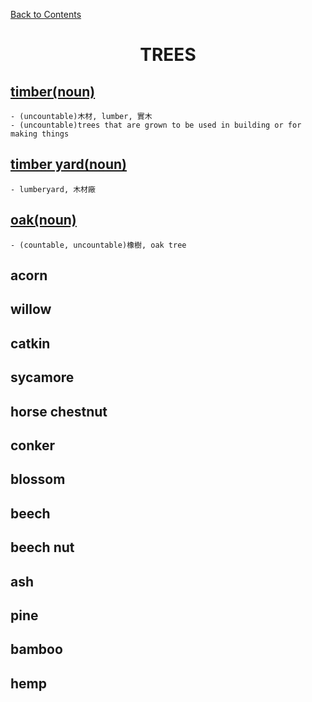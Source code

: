 ﻿[Back to Contents](../../README.md)

# <p style="text-align: center;">TREES</p>

## [timber(noun)](https://www.oxfordlearnersdictionaries.com/definition/english/timber)
    - (uncountable)木材, lumber, 實木
    - (uncountable)trees that are grown to be used in building or for making things

## [timber yard(noun)](https://www.oxfordlearnersdictionaries.com/definition/english/timber-yard)
    - lumberyard, 木材廠

## [oak(noun)](https://www.oxfordlearnersdictionaries.com/definition/english/oak)
    - (countable, uncountable)橡樹, oak tree

## acorn

## willow
## catkin

## sycamore

## horse chestnut
## conker
## blossom

## beech
## beech nut

## ash

## pine
## bamboo
## hemp
